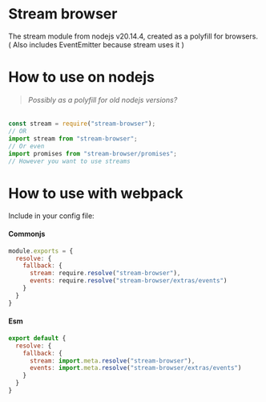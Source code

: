 # Stream browser
The stream module from nodejs v20.14.4, created as a polyfill for browsers.
( Also includes EventEmitter because stream uses it )
# How to use on nodejs
> ###### Possibly as a polyfill for old nodejs versions?
```javascript
const stream = require("stream-browser");
// OR
import stream from "stream-browser";
// Or even
import promises from "stream-browser/promises";
// However you want to use streams
```
# How to use with webpack
Include in your config file:
#### Commonjs
```javascript
module.exports = {
  resolve: {
    fallback: {
      stream: require.resolve("stream-browser"),
      events: require.resolve("stream-browser/extras/events")
    }
  }
}
```
#### Esm
```javascript
export default {
  resolve: {
    fallback: {
      stream: import.meta.resolve("stream-browser"),
      events: import.meta.resolve("stream-browser/extras/events")
    }
  }
}

```
